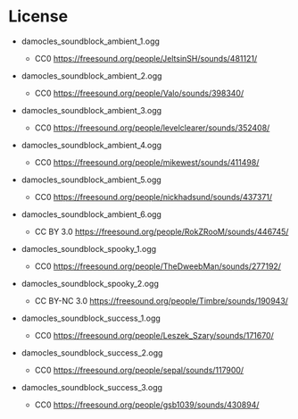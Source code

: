
# License

* damocles_soundblock_ambient_1.ogg
  * CC0 https://freesound.org/people/JeltsinSH/sounds/481121/

* damocles_soundblock_ambient_2.ogg
  * CC0 https://freesound.org/people/Valo/sounds/398340/

* damocles_soundblock_ambient_3.ogg
  * CC0 https://freesound.org/people/levelclearer/sounds/352408/

* damocles_soundblock_ambient_4.ogg
  * CC0 https://freesound.org/people/mikewest/sounds/411498/

* damocles_soundblock_ambient_5.ogg
  * CC0 https://freesound.org/people/nickhadsund/sounds/437371/

* damocles_soundblock_ambient_6.ogg
  * CC BY 3.0 https://freesound.org/people/RokZRooM/sounds/446745/

* damocles_soundblock_spooky_1.ogg
  * CC0 https://freesound.org/people/TheDweebMan/sounds/277192/

* damocles_soundblock_spooky_2.ogg
  * CC BY-NC 3.0 https://freesound.org/people/Timbre/sounds/190943/

* damocles_soundblock_success_1.ogg
  * CC0 https://freesound.org/people/Leszek_Szary/sounds/171670/

* damocles_soundblock_success_2.ogg
  * CC0 https://freesound.org/people/sepal/sounds/117900/

* damocles_soundblock_success_3.ogg
  * CC0 https://freesound.org/people/gsb1039/sounds/430894/
